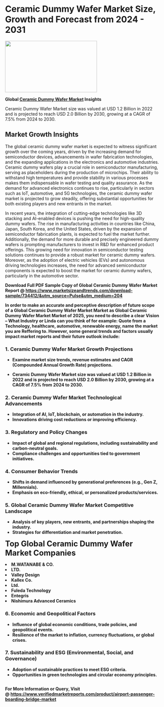 <H1>Ceramic Dummy Wafer Market Size, Growth and Forecast from 2024 - 2031</H1><img class="aligncenter size-medium wp-image-584254" src="https://thirdeyenews.in/wp-content/uploads/2024/09/Global-Market-Research-300x168.jpeg" alt="" width="300" height="168" /><p><strong>Global&nbsp;<a href="https://www.marketsizeandtrends.com/download-sample/734412/&amp;utm_source=Pulse&amp;utm_medium=204">Ceramic Dummy Wafer Market</a> Insights</strong></p><p>Ceramic Dummy Wafer Market size was valued at USD 1.2 Billion in 2022 and is projected to reach USD 2.0 Billion by 2030, growing at a CAGR of 7.5% from 2024 to 2030.</p><p><h2>Market Growth Insights</h2> <p>The global ceramic dummy wafer market is expected to witness significant growth over the coming years, driven by the increasing demand for semiconductor devices, advancements in wafer fabrication technologies, and the expanding applications in the electronics and automotive industries. Ceramic dummy wafers play a crucial role in semiconductor manufacturing, serving as placeholders during the production of microchips. Their ability to withstand high temperatures and provide stability in various processes makes them indispensable in wafer testing and quality assurance. As the demand for advanced electronics continues to rise, particularly in sectors such as IoT, automotive, and 5G technologies, the ceramic dummy wafer market is projected to grow steadily, offering substantial opportunities for both existing players and new entrants in the market.</p> <p><strong></strong></p> <p>In recent years, the integration of cutting-edge technologies like 3D stacking and AI-enabled devices is pushing the need for high-quality dummy wafers. The rise in manufacturing activities in countries like China, Japan, South Korea, and the United States, driven by the expansion of semiconductor fabrication plants, is expected to fuel the market further. Additionally, the demand for more durable and precisely engineered dummy wafers is prompting manufacturers to invest in R&D for enhanced product offerings. This growing need for innovation in semiconductor testing solutions continues to provide a robust market for ceramic dummy wafers. Moreover, as the adoption of electric vehicles (EVs) and autonomous driving technologies increases, the need for advanced semiconductor components is expected to boost the market for ceramic dummy wafers, particularly in the automotive sector.</p> <p><strong></p><p><span class=""><strong>Download Full PDF Sample Copy of Global Ceramic Dummy Wafer Market Report</strong> @ <a href="https://www.marketsizeandtrends.com/download-sample/734412/&amp;utm_source=Pulse&amp;utm_medium=204" target="_blank">https://www.marketsizeandtrends.com/download-sample/734412/&amp;utm_source=Pulse&amp;utm_medium=204</a></span></p><p>In order to make an accurate and perceptive description of future scope of a Global&nbsp;Ceramic Dummy Wafer Market Market as Global&nbsp;Ceramic Dummy Wafer Market Market of 2025, you need to describe a clear Vision &ndash; What Industry or Linda can you think of for example: Quote from a Technology, healthcare, automotive, renewable energy, name the market you are Reffering to. However, some general trends and factors usually impact market reports and their future outlook include:</p><h3>1.&nbsp;<strong>Ceramic Dummy Wafer Market Growth Projections</strong></h3><ul><li>Examine market size trends, revenue estimates and CAGR (Compounded Annual Growth Rate) projections.</li><li><p>Ceramic Dummy Wafer Market size was valued at USD 1.2 Billion in 2022 and is projected to reach USD 2.0 Billion by 2030, growing at a CAGR of 7.5% from 2024 to 2030.</p></li></ul><h3>2.&nbsp;<strong>Ceramic Dummy Wafer Market Technological Advancements</strong></h3><ul><li>Integration of AI, IoT, blockchain, or automation in the industry.</li><li>Innovations driving cost reductions or improving efficiency.</li></ul><h3>3.&nbsp;<strong>Regulatory and Policy Changes</strong></h3><ul><li>Impact of global and regional regulations, including sustainability and carbon-neutral goals.</li><li>Compliance challenges and opportunities tied to government initiatives.</li></ul><h3>4.&nbsp;<strong>Consumer Behavior Trends</strong></h3><ul><li>Shifts in demand influenced by generational preferences (e.g., Gen Z, Millennials).</li><li>Emphasis on eco-friendly, ethical, or personalized products/services.</li></ul><h3>5.&nbsp;<strong>Global Ceramic Dummy Wafer Market Competitive Landscape</strong></h3><ul><li>Analysis of key players, new entrants, and partnerships shaping the industry.</li><li>Strategies for differentiation and market penetration.</li></ul><p data-pm-slice="1 1 []"><span style="color: inherit; font-family: inherit; font-size: 25px;">Top Global Ceramic Dummy Wafer Market Companies</span></p><div class="" data-test-id=""><p><li>M.WATANABE & CO.</li><li>LTD.</li><li> Valley Design</li><li> Kallex Co.</li><li> Ltd.</li><li> Fuleda Technology</li><li> Entegris</li><li> Nishimura Advanced Ceramics</li></p></div><h3>6.&nbsp;<strong>Economic and Geopolitical Factors</strong></h3><ul><li>Influence of global economic conditions, trade policies, and geopolitical events.</li><li>Resilience of the market to inflation, currency fluctuations, or global crises.</li></ul><h3>7.&nbsp;<strong>Sustainability and ESG (Environmental, Social, and Governance)</strong></h3><ul><li>Adoption of sustainable practices to meet ESG criteria.</li><li>Opportunities in green technologies and circular economy principles.</li></ul><h2><strong style="font-size: 14px;">For More Information or Query, Visit @&nbsp;</strong><a style="background-color: #ffffff; font-size: 14px;" href="https://www.marketsizeandtrends.com/report/ceramic-dummy-wafer-market/" target="_blank">https://www.verifiedmarketreports.com/product/airport-passenger-boarding-bridge-market</a></h2>
